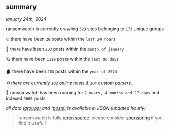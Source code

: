 
## summary
_january 24th, 2024_

ransomwatch is currently crawling `323` sites belonging to `173` unique groups

⏲ there have been `28` posts within the `last 24 hours`

🦈 there have been `203` posts within the `month of january`

🪐 there have been `1119` posts within the `last 90 days`

🏚 there have been `203` posts within the `year of 2024`

_⚙️ there are currently `102` online hosts & `104` custom parsers._

🦕 ransomwatch has been running for `2 years, 4 months and 17 days` and indexed `9660` posts

_all data  [(groups)](http://ransomwhat.telemetry.ltd/groups) and [(posts)](http://ransomwhat.telemetry.ltd/posts) is available in JSON (updated hourly)_

> ransomwatch is fully [open source](https://github.com/joshhighet/ransomwatch#ransomwatch--). please consider [sponsoring](https://github.com/sponsors/joshhighet) if you find it useful!
